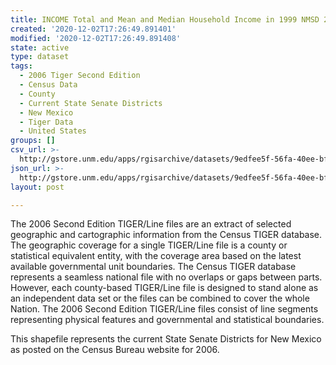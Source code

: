 ```yaml
---
title: INCOME Total and Mean and Median Household Income in 1999 NMSD 2000
created: '2020-12-02T17:26:49.891401'
modified: '2020-12-02T17:26:49.891408'
state: active
type: dataset
tags:
  - 2006 Tiger Second Edition
  - Census Data
  - County
  - Current State Senate Districts
  - New Mexico
  - Tiger Data
  - United States
groups: []
csv_url: >-
  http://gstore.unm.edu/apps/rgisarchive/datasets/9edfee5f-56fa-40ee-bffc-f9ccb68d525a/nms237data817404444_sts_view.derived.csv
json_url: >-
  http://gstore.unm.edu/apps/rgisarchive/datasets/9edfee5f-56fa-40ee-bffc-f9ccb68d525a/nms237data817404444_sts_view.derived.json
layout: post

---
```

The 2006 Second Edition TIGER/Line files are an extract of selected geographic and cartographic information from the Census TIGER database.  The geographic coverage for a single TIGER/Line file is a county or statistical equivalent entity, with the coverage area based on the latest available governmental unit boundaries. The Census TIGER database represents a seamless national file with no overlaps or gaps between parts.  However, each county-based TIGER/Line file is designed to stand alone as an independent data set or the files can be combined to cover the whole Nation.  The 2006 Second Edition  TIGER/Line files consist of line segments representing physical features and governmental and statistical boundaries.  

This shapefile represents the current State Senate Districts for New Mexico as posted on the Census Bureau website for 2006.
